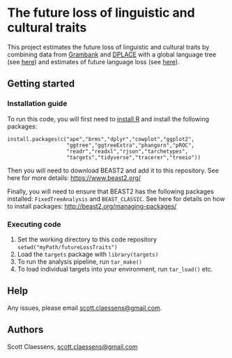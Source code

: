# The future loss of linguistic and cultural traits

This project estimates the future loss of linguistic and cultural traits by
combining data from [Grambank](https://grambank.clld.org/) and 
[DPLACE](https://d-place.org/) with a global language tree (see 
[here](https://osf.io/preprints/socarxiv/f8tr6)) and estimates of future 
language loss (see [here](https://www.nature.com/articles/s41559-021-01604-y)).

## Getting started

### Installation guide

To run this code, you will first need to [install R](https://www.r-project.org/)
and install the following packages:

```
install.packages(c("ape","brms","dplyr","cowplot","ggplot2",
                   "ggtree","ggtreeExtra","phangorn","pROC",
                   "readr","readxl","rjson","tarchetypes",
                   "targets","tidyverse","tracerer","treeio"))
```

Then you will need to download BEAST2 and add it to this repository. See here 
for more details: https://www.beast2.org/

Finally, you will need to ensure that BEAST2 has the following packages 
installed: `FixedTreeAnalysis` and `BEAST_CLASSIC`. See here for details on how
to install packages: http://beast2.org/managing-packages/

### Executing code

1. Set the working directory to this code repository 
`setwd("myPath/futureLossTraits")`
2. Load the `targets` package with `library(targets)`
3. To run the analysis pipeline, run `tar_make()`
4. To load individual targets into your environment, run `tar_load()` etc.

## Help

Any issues, please email scott.claessens@gmail.com.

## Authors

Scott Claessens, scott.claessens@gmail.com
